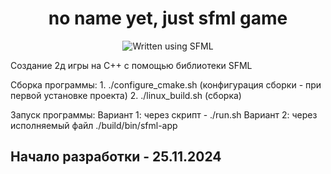 <div align="center">
    <h1>no name yet, just sfml game</h1>
    <img alt="Written using SFML" src="https://img.shields.io/badge/written%20using%20-%20SFML-222222?style=for-the-badge&logo=SFML&logoColor=8CC445&color=222222&link=https%3A%2F%2Fwww.sfml-dev.org%2F">
</div>

Создание 2д игры на С++ с помощью библиотеки SFML

Сборка программы:
    1. ./configure_cmake.sh     (конфигурация сборки - при первой установке проекта)
    2. ./linux_build.sh         (сборка)

Запуск программы:
    Вариант 1: через скрипт - ./run.sh
    Вариант 2: через исполняемый файл ./build/bin/sfml-app

## Начало разработки - 25.11.2024

